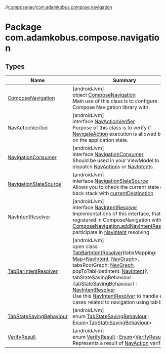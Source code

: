 //[composenav](../../index.md)/[com.adamkobus.compose.navigation](index.md)

# Package com.adamkobus.compose.navigation

## Types

| Name | Summary |
|---|---|
| [ComposeNavigation](-compose-navigation/index.md) | [androidJvm]<br>object [ComposeNavigation](-compose-navigation/index.md)<br>Main use of this class is to configure Compose Navigation library with: |
| [NavActionVerifier](-nav-action-verifier/index.md) | [androidJvm]<br>interface [NavActionVerifier](-nav-action-verifier/index.md)<br>Purpose of this class is to verify if [NavigateAction](../com.adamkobus.compose.navigation.action/-navigate-action/index.md) execution is allowed based on the application state. |
| [NavigationConsumer](-navigation-consumer/index.md) | [androidJvm]<br>interface [NavigationConsumer](-navigation-consumer/index.md)<br>Should be used in your ViewModel to dispatch [NavAction](../com.adamkobus.compose.navigation.action/-nav-action/index.md)s or [NavIntent](../com.adamkobus.compose.navigation.intent/-nav-intent/index.md)s. |
| [NavigationStateSource](-navigation-state-source/index.md) | [androidJvm]<br>interface [NavigationStateSource](-navigation-state-source/index.md)<br>Allows you to check the current state of back stack with [currentDestination](-navigation-state-source/current-destination.md) |
| [NavIntentResolver](-nav-intent-resolver/index.md) | [androidJvm]<br>interface [NavIntentResolver](-nav-intent-resolver/index.md)<br>Implementations of this interface, that are registered in ComposeNavigation with [ComposeNavigation.addNavIntentResolvers](-compose-navigation/add-nav-intent-resolvers.md), participate in [NavIntent](../com.adamkobus.compose.navigation.intent/-nav-intent/index.md) resolving. |
| [TabBarIntentResolver](-tab-bar-intent-resolver/index.md) | [androidJvm]<br>open class [TabBarIntentResolver](-tab-bar-intent-resolver/index.md)(tabsMapping: [Map](https://kotlinlang.org/api/latest/jvm/stdlib/kotlin.collections/-map/index.html)&lt;[NavIntent](../com.adamkobus.compose.navigation.intent/-nav-intent/index.md), [NavGraph](../com.adamkobus.compose.navigation.destination/-nav-graph/index.md)&gt;, tabsRootGraph: [NavGraph](../com.adamkobus.compose.navigation.destination/-nav-graph/index.md), popToTabHostIntent: [NavIntent](../com.adamkobus.compose.navigation.intent/-nav-intent/index.md)?, tabStateSavingBehaviour: [TabStateSavingBehaviour](-tab-state-saving-behaviour/index.md)) : [NavIntentResolver](-nav-intent-resolver/index.md)<br>Use this [NavIntentResolver](-nav-intent-resolver/index.md) to handle edge cases related to navigation using tab bar. |
| [TabStateSavingBehaviour](-tab-state-saving-behaviour/index.md) | [androidJvm]<br>enum [TabStateSavingBehaviour](-tab-state-saving-behaviour/index.md) : [Enum](https://kotlinlang.org/api/latest/jvm/stdlib/kotlin/-enum/index.html)&lt;[TabStateSavingBehaviour](-tab-state-saving-behaviour/index.md)&gt; |
| [VerifyResult](-verify-result/index.md) | [androidJvm]<br>enum [VerifyResult](-verify-result/index.md) : [Enum](https://kotlinlang.org/api/latest/jvm/stdlib/kotlin/-enum/index.html)&lt;[VerifyResult](-verify-result/index.md)&gt; <br>Represents a result of [NavAction](../com.adamkobus.compose.navigation.action/-nav-action/index.md) verification |
